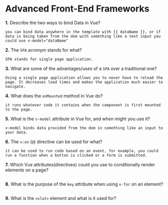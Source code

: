 # Advanced Front-End Frameworks


**1.** Describe the two ways to bind Data in Vue?
<!-- enter you answer in the space below -->
```
you can bind data anywhere in the template with {{ dataName }}, or if data is being taken from the dom with something like a text input you could use v-model="dataName"
```

**2.** The `SPA` acronym stands for what?
<!-- enter you answer in the space below -->
```
SPA stands for single page application.
```
**3.** What are some of the advantages/uses of a `SPA` over a traditional one?
<!-- enter you answer in the space below -->
```
Using a single page application allows you to never have to reload the page. It decreases load times and makes the application much easier to navigate.
```
**4.** What does the `onMounted` method in Vue do?
<!-- enter you answer in the space below -->
```
it runs whatever code it contains when the component is first mounted to the page.
```
**5.** What is the `v-model` attribute in Vue for, and when might you use it?
<!-- enter you answer in the space below -->
```
v-model binds data provided from the dom in something like an input to your data.
```
**6.** The `v:on` (`@`) directive can be used for what?
<!-- enter you answer in the space below -->
```
it can be used to run code based on an event, for example, you could run a function when a button is clicked or a form is submitted.
```
**7.** Which Vue attributes(directives) could you use to conditionally render elements on a page?
<!-- enter you answer in the space below -->
```

```
**8.** What is the purpose of the `key` attribute when using `v-for` on an element?
<!-- enter you answer in the space below -->
```

```
**9.** What is the `<slot>` element and what is it used for?
<!-- enter you answer in the space below -->
```

```